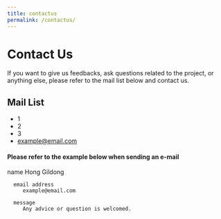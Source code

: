 ```yaml
---
title: contactus
permalink: /contactus/
---
```


# Contact Us

<p>If you want to give us feedbacks, ask questions related to the project, or anything else, please refer to the mail list below and contact us.</p>

<h2> Mail List </h2>

- 1
- 2
- 3
- example@email.com

<h4>Please refer to the example below when sending an e-mail</h4>
    <example> 
      name 
         Hong Gildong

      email address
         example@email.com
         
      message
         Any advice or question is welcomed.
